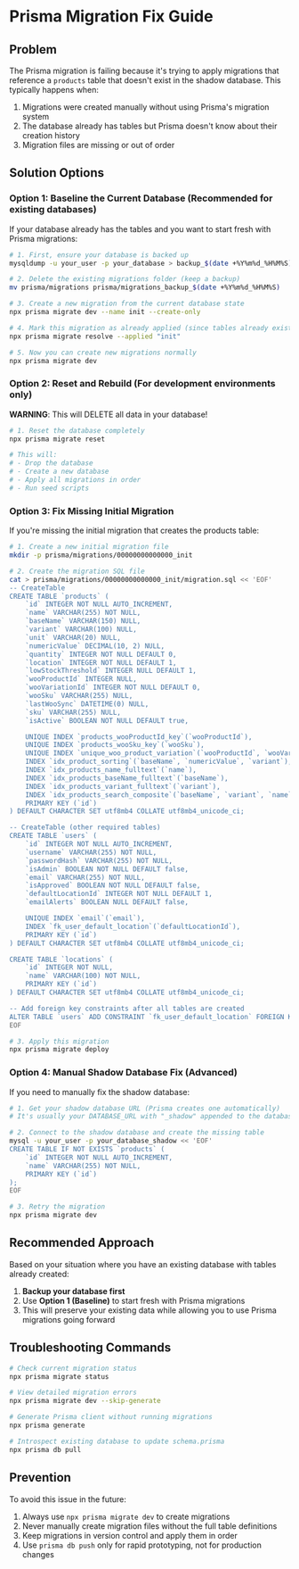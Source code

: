 # Prisma Migration Fix Guide

## Problem
The Prisma migration is failing because it's trying to apply migrations that reference a `products` table that doesn't exist in the shadow database. This typically happens when:
1. Migrations were created manually without using Prisma's migration system
2. The database already has tables but Prisma doesn't know about their creation history
3. Migration files are missing or out of order

## Solution Options

### Option 1: Baseline the Current Database (Recommended for existing databases)

If your database already has the tables and you want to start fresh with Prisma migrations:

```bash
# 1. First, ensure your database is backed up
mysqldump -u your_user -p your_database > backup_$(date +%Y%m%d_%H%M%S).sql

# 2. Delete the existing migrations folder (keep a backup)
mv prisma/migrations prisma/migrations_backup_$(date +%Y%m%d_%H%M%S)

# 3. Create a new migration from the current database state
npx prisma migrate dev --name init --create-only

# 4. Mark this migration as already applied (since tables already exist)
npx prisma migrate resolve --applied "init"

# 5. Now you can create new migrations normally
npx prisma migrate dev
```

### Option 2: Reset and Rebuild (For development environments only)

**WARNING**: This will DELETE all data in your database!

```bash
# 1. Reset the database completely
npx prisma migrate reset

# This will:
# - Drop the database
# - Create a new database
# - Apply all migrations in order
# - Run seed scripts
```

### Option 3: Fix Missing Initial Migration

If you're missing the initial migration that creates the products table:

```bash
# 1. Create a new initial migration file
mkdir -p prisma/migrations/00000000000000_init

# 2. Create the migration SQL file
cat > prisma/migrations/00000000000000_init/migration.sql << 'EOF'
-- CreateTable
CREATE TABLE `products` (
    `id` INTEGER NOT NULL AUTO_INCREMENT,
    `name` VARCHAR(255) NOT NULL,
    `baseName` VARCHAR(150) NULL,
    `variant` VARCHAR(100) NULL,
    `unit` VARCHAR(20) NULL,
    `numericValue` DECIMAL(10, 2) NULL,
    `quantity` INTEGER NOT NULL DEFAULT 0,
    `location` INTEGER NOT NULL DEFAULT 1,
    `lowStockThreshold` INTEGER NULL DEFAULT 1,
    `wooProductId` INTEGER NULL,
    `wooVariationId` INTEGER NOT NULL DEFAULT 0,
    `wooSku` VARCHAR(255) NULL,
    `lastWooSync` DATETIME(0) NULL,
    `sku` VARCHAR(255) NULL,
    `isActive` BOOLEAN NOT NULL DEFAULT true,

    UNIQUE INDEX `products_wooProductId_key`(`wooProductId`),
    UNIQUE INDEX `products_wooSku_key`(`wooSku`),
    UNIQUE INDEX `unique_woo_product_variation`(`wooProductId`, `wooVariationId`),
    INDEX `idx_product_sorting`(`baseName`, `numericValue`, `variant`),
    INDEX `idx_products_name_fulltext`(`name`),
    INDEX `idx_products_baseName_fulltext`(`baseName`),
    INDEX `idx_products_variant_fulltext`(`variant`),
    INDEX `idx_products_search_composite`(`baseName`, `variant`, `name`),
    PRIMARY KEY (`id`)
) DEFAULT CHARACTER SET utf8mb4 COLLATE utf8mb4_unicode_ci;

-- CreateTable (other required tables)
CREATE TABLE `users` (
    `id` INTEGER NOT NULL AUTO_INCREMENT,
    `username` VARCHAR(255) NOT NULL,
    `passwordHash` VARCHAR(255) NOT NULL,
    `isAdmin` BOOLEAN NOT NULL DEFAULT false,
    `email` VARCHAR(255) NOT NULL,
    `isApproved` BOOLEAN NOT NULL DEFAULT false,
    `defaultLocationId` INTEGER NOT NULL DEFAULT 1,
    `emailAlerts` BOOLEAN NULL DEFAULT false,

    UNIQUE INDEX `email`(`email`),
    INDEX `fk_user_default_location`(`defaultLocationId`),
    PRIMARY KEY (`id`)
) DEFAULT CHARACTER SET utf8mb4 COLLATE utf8mb4_unicode_ci;

CREATE TABLE `locations` (
    `id` INTEGER NOT NULL,
    `name` VARCHAR(100) NOT NULL,
    PRIMARY KEY (`id`)
) DEFAULT CHARACTER SET utf8mb4 COLLATE utf8mb4_unicode_ci;

-- Add foreign key constraints after all tables are created
ALTER TABLE `users` ADD CONSTRAINT `fk_user_default_location` FOREIGN KEY (`defaultLocationId`) REFERENCES `locations`(`id`) ON DELETE NO ACTION ON UPDATE NO ACTION;
EOF

# 3. Apply this migration
npx prisma migrate deploy
```

### Option 4: Manual Shadow Database Fix (Advanced)

If you need to manually fix the shadow database:

```bash
# 1. Get your shadow database URL (Prisma creates one automatically)
# It's usually your DATABASE_URL with "_shadow" appended to the database name

# 2. Connect to the shadow database and create the missing table
mysql -u your_user -p your_database_shadow << 'EOF'
CREATE TABLE IF NOT EXISTS `products` (
    `id` INTEGER NOT NULL AUTO_INCREMENT,
    `name` VARCHAR(255) NOT NULL,
    PRIMARY KEY (`id`)
);
EOF

# 3. Retry the migration
npx prisma migrate dev
```

## Recommended Approach

Based on your situation where you have an existing database with tables already created:

1. **Backup your database first**
2. Use **Option 1 (Baseline)** to start fresh with Prisma migrations
3. This will preserve your existing data while allowing you to use Prisma migrations going forward

## Troubleshooting Commands

```bash
# Check current migration status
npx prisma migrate status

# View detailed migration errors
npx prisma migrate dev --skip-generate

# Generate Prisma client without running migrations
npx prisma generate

# Introspect existing database to update schema.prisma
npx prisma db pull
```

## Prevention

To avoid this issue in the future:
1. Always use `npx prisma migrate dev` to create migrations
2. Never manually create migration files without the full table definitions
3. Keep migrations in version control and apply them in order
4. Use `prisma db push` only for rapid prototyping, not for production changes
